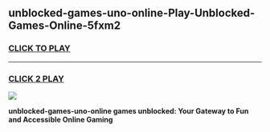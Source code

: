 
## unblocked-games-uno-online-Play-Unblocked-Games-Online-5fxm2
<h3>
<a href="https://premium76.site?title=unblocked-games-uno-online&ref=24A">CLICK TO PLAY</a></h3>
<hr>

<h3>
<a href="https://premium76.site?title=unblocked-games-uno-online&ref=24A">CLICK 2 PLAY</a>
  
</h3>

<a href="https://premium76.site?title=unblocked-games-uno-online&ref=24A"><img src="https://clearcache.store/games.png"></a>


**unblocked-games-uno-online games unblocked: Your Gateway to Fun and Accessible Online Gaming**
